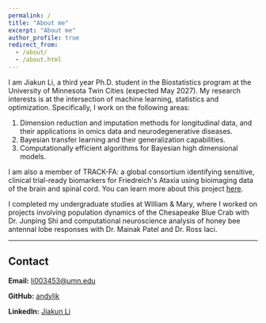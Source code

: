 ```yaml
---
permalink: /
title: "About me"
excerpt: "About me"
author_profile: true
redirect_from: 
  - /about/
  - /about.html
---
```



I am Jiakun Li, a third year Ph.D. student in the Biostatistics program at the University of Minnesota Twin Cities (expected May 2027). My research interests is at the intersection of machine learning, statistics and optimization. Specifically, I work on the following areas:
1. Dimension reduction and imputation methods for longitudinal data, and their applications in omics data and neurodegenerative diseases.
2. Bayesian transfer learning and their generalization capabilities.
3. Computationally efficient algorithms for Bayesian high dimensional models.

I am also a member of TRACK-FA: a global consortium identifying sensitive, clinical trial-ready biomarkers for Friedreich's Ataxia using bioimaging data of the brain and spinal cord. You can learn more about this project [here](https://www.curefa.org/clinical-trials-active-enrolling/track-fa-study-bioimaging-of-brain-and-spinal-cord).

I completed my undergraduate studies at William & Mary, where I worked on projects involving population dynamics of the Chesapeake Blue Crab with Dr. Junping Shi and computational neuroscience analysis of honey bee antennal lobe responses with Dr. Mainak Patel and Dr. Ross Iaci.

---

## Contact

**Email:** li003453@umn.edu

**GitHub:** [andyljk](https://github.com/andyljk)  

**LinkedIn:** [Jiakun Li](https://www.linkedin.com/in/jiakun-li-2379a0230/)
